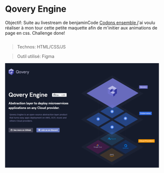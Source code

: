 # Qovery Engine

Objectif: Suite au livestream de benjaminCode [Codons ensemble](https://www.youtube.com/watch?v=f1kC1785aGs),j'ai voulu réaliser à mon tour cette petite maquette afin de m'initier aux animations de page en css.
Challenge done!

```tweet_embed(benjamincodeYT,1347514621704478723)
```

> Technos: HTML/CSS/JS

> Outil utilisé: Figma


![Design preview for this coding challenge](./src/design/preview.png)

